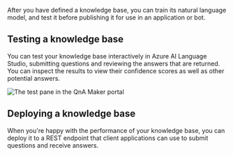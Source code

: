 After you have defined a knowledge base, you can train its natural language model, and test it before publishing it for use in an application or bot.

## Testing a knowledge base

You can test your knowledge base interactively in Azure AI Language Studio, submitting questions and reviewing the answers that are returned. You can inspect the results to view their confidence scores as well as other potential answers.

![The test pane in the QnA Maker portal](../media/test-qna.png)

## Deploying a knowledge base

When you're happy with the performance of your knowledge base, you can deploy it to a REST endpoint that client applications can use to submit questions and receive answers.
